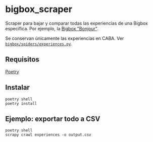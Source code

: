 # bigbox_scraper

Scraper para bajar y comparar todas las experiencias de una Bigbox específica. Por ejemplo, la [Bigbox "Bonjour"](https://www.bigbox.com.ar/regalos/gastronomia/bonjour/).

Se conservan únicamente las experiencias en CABA. Ver [`bigbox/spiders/experiences.py`](bigbox/spiders/experiences.py).

## Requisitos

[Poetry](https://python-poetry.org/docs/)

## Instalar

```
poetry shell
poetry install
```

## Ejemplo: exportar todo a CSV

```
poetry shell
scrapy crawl experiences -o output.csv
```
